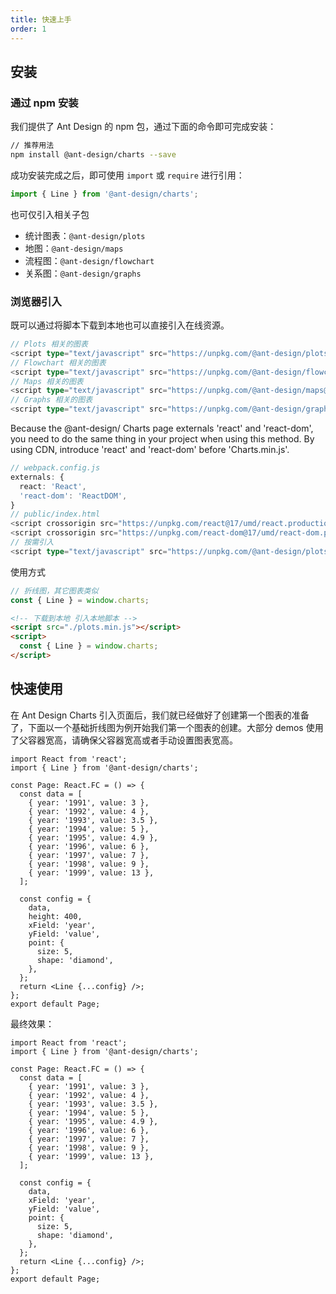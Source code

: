 ```yaml
---
title: 快速上手
order: 1
---
```


## 安装
### 通过 npm 安装

我们提供了 Ant Design 的 npm 包，通过下面的命令即可完成安装：

```bash
// 推荐用法
npm install @ant-design/charts --save
```

成功安装完成之后，即可使用 `import` 或 `require` 进行引用：

```ts
import { Line } from '@ant-design/charts';
```

也可仅引入相关子包
- 统计图表：`@ant-design/plots`
- 地图：`@ant-design/maps`
- 流程图：`@ant-design/flowchart`
- 关系图：`@ant-design/graphs`

### 浏览器引入

既可以通过将脚本下载到本地也可以直接引入在线资源。

```ts
// Plots 相关的图表
<script type="text/javascript" src="https://unpkg.com/@ant-design/plots@latest/dist/plots.min.js"></script>
// Flowchart 相关的图表
<script type="text/javascript" src="https://unpkg.com/@ant-design/flowchart@latest/dist/flowchart.min.js"></script>
// Maps 相关的图表
<script type="text/javascript" src="https://unpkg.com/@ant-design/maps@latest/dist/maps.min.js"></script>
// Graphs 相关的图表
<script type="text/javascript" src="https://unpkg.com/@ant-design/graphs@latest/dist/graphs.min.js"></script>
```

Because the @ant-design/ Charts page externals 'react' and 'react-dom', you need to do the same thing in your project when using this method. By using CDN, introduce 'react' and 'react-dom' before 'Charts.min.js'.

```ts
// webpack.config.js
externals: {
  react: 'React',
  'react-dom': 'ReactDOM',
}
// public/index.html
<script crossorigin src="https://unpkg.com/react@17/umd/react.production.min.js"></script>
<script crossorigin src="https://unpkg.com/react-dom@17/umd/react-dom.production.min.js"></script>
// 按需引入
<script type="text/javascript" src="https://unpkg.com/@ant-design/plots@latest/dist/plots.min.js"></script>
```

使用方式

```ts
// 折线图，其它图表类似
const { Line } = window.charts;
```


```html
<!-- 下载到本地 引入本地脚本 -->
<script src="./plots.min.js"></script>
<script>
  const { Line } = window.charts;
</script>
```

## 快速使用

在 Ant Design Charts 引入页面后，我们就已经做好了创建第一个图表的准备了，下面以一个基础折线图为例开始我们第一个图表的创建。大部分 demos 使用了父容器宽高，请确保父容器宽高或者手动设置图表宽高。

```tsx | pure
import React from 'react';
import { Line } from '@ant-design/charts';

const Page: React.FC = () => {
  const data = [
    { year: '1991', value: 3 },
    { year: '1992', value: 4 },
    { year: '1993', value: 3.5 },
    { year: '1994', value: 5 },
    { year: '1995', value: 4.9 },
    { year: '1996', value: 6 },
    { year: '1997', value: 7 },
    { year: '1998', value: 9 },
    { year: '1999', value: 13 },
  ];

  const config = {
    data,
    height: 400,
    xField: 'year',
    yField: 'value',
    point: {
      size: 5,
      shape: 'diamond',
    },
  };
  return <Line {...config} />;
};
export default Page;
```

最终效果：

```tsx
import React from 'react';
import { Line } from '@ant-design/charts';

const Page: React.FC = () => {
  const data = [
    { year: '1991', value: 3 },
    { year: '1992', value: 4 },
    { year: '1993', value: 3.5 },
    { year: '1994', value: 5 },
    { year: '1995', value: 4.9 },
    { year: '1996', value: 6 },
    { year: '1997', value: 7 },
    { year: '1998', value: 9 },
    { year: '1999', value: 13 },
  ];

  const config = {
    data,
    xField: 'year',
    yField: 'value',
    point: {
      size: 5,
      shape: 'diamond',
    },
  };
  return <Line {...config} />;
};
export default Page;
```